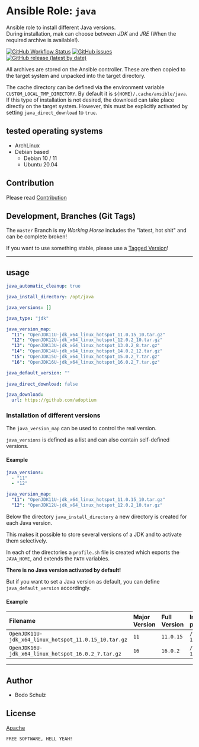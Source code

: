 
# Ansible Role:  `java`

Ansible role to install different Java versions.  
During installation, mak can choose between *JDK* and *JRE* (When the required archive is available!).


[![GitHub Workflow Status](https://img.shields.io/github/workflow/status/bodsch/ansible-java/CI)][ci]
[![GitHub issues](https://img.shields.io/github/issues/bodsch/ansible-java)][issues]
[![GitHub release (latest by date)](https://img.shields.io/github/v/release/bodsch/ansible-java)][releases]

[ci]: https://github.com/bodsch/ansible-java/actions
[issues]: https://github.com/bodsch/ansible-java/issues?q=is%3Aopen+is%3Aissue
[releases]: https://github.com/bodsch/ansible-java/releases


All archives are stored on the Ansible controller. These are then copied to the target system and unpacked into the target directory.

The cache directory can be defined via the environment variable `CUSTOM_LOCAL_TMP_DIRECTORY`. 
By default it is `${HOME}/.cache/ansible/java`.  
If this type of installation is not desired, the download can take place directly on the target system. 
However, this must be explicitly activated by setting `java_direct_download` to `true`.


## tested operating systems

* ArchLinux
* Debian based
    - Debian 10 / 11
    - Ubuntu 20.04

## Contribution

Please read [Contribution](CONTRIBUTING.md)

## Development,  Branches (Git Tags)

The `master` Branch is my *Working Horse* includes the "latest, hot shit" and can be complete broken!

If you want to use something stable, please use a [Tagged Version](https://github.com/bodsch/ansible-java/tags)!

---

## usage

```yaml
java_automatic_cleanup: true

java_install_directory: /opt/java

java_versions: []

java_type: "jdk"

java_version_map:
  "11": "OpenJDK11U-jdk_x64_linux_hotspot_11.0.15_10.tar.gz"
  "12": "OpenJDK12U-jdk_x64_linux_hotspot_12.0.2_10.tar.gz"
  "13": "OpenJDK13U-jdk_x64_linux_hotspot_13.0.2_8.tar.gz"
  "14": "OpenJDK14U-jdk_x64_linux_hotspot_14.0.2_12.tar.gz"
  "15": "OpenJDK15U-jdk_x64_linux_hotspot_15.0.2_7.tar.gz"
  "16": "OpenJDK16U-jdk_x64_linux_hotspot_16.0.2_7.tar.gz"

java_default_version: ""
  
java_direct_download: false

java_download:
  url: https://github.com/adoptium
```

### Installation of different versions

The `java_version_map` can be used to control the real version.

`java_versions` is defined as a list and can also contain self-defined versions.

#### Example

```yaml
java_versions:
  - "11"
  - "12"

java_version_map:
  "11": "OpenJDK11U-jdk_x64_linux_hotspot_11.0.15_10.tar.gz"
  "12": "OpenJDK12U-jdk_x64_linux_hotspot_12.0.2_10.tar.gz"
```

Below the directory `java_install_directory` a new directory is created for each Java version.

This makes it possible to store several versions of a JDK and to activate them selectively.

In each of the directories a `profile.sh` file is created which exports the `JAVA_HOME`,
and extends the `PATH` variables.

**There is no Java version activated by default!**

But if you want to set a Java version as default, you can define `java_default_version` accordingly.


#### Example

| Filename | Major Version | Full Version | Installation path | Comments |
| :-----     | :-----        | :-----       | :-----         | :--- |
| `OpenJDK11U-jdk_x64_linux_hotspot_11.0.15_10.tar.gz` | `11` | `11.0.15`   | `/opt/java/jdk-11.0.15`   | |
| `OpenJDK16U-jdk_x64_linux_hotspot_16.0.2_7.tar.gz`   | `16` | `16.0.2`    | `/opt/java/jdk-16.0.2`    | |


---

## Author

- Bodo Schulz

## License

[Apache](LICENSE)

`FREE SOFTWARE, HELL YEAH!`
